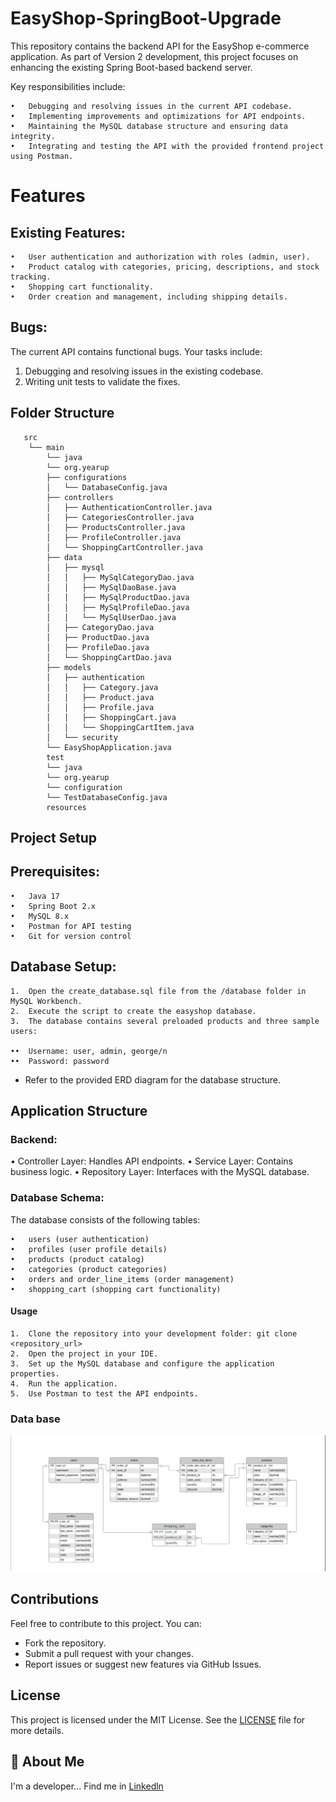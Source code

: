 # EasyShop-SpringBoot-Upgrade
This repository contains the backend API for the EasyShop e-commerce application. As part of Version 2 development, this project focuses on enhancing the existing Spring Boot-based backend server. 

Key responsibilities include:

	•	Debugging and resolving issues in the current API codebase.
	•	Implementing improvements and optimizations for API endpoints.
	•	Maintaining the MySQL database structure and ensuring data integrity.
	•	Integrating and testing the API with the provided frontend project using Postman.

# Features

## Existing Features:
	•	User authentication and authorization with roles (admin, user).
	•	Product catalog with categories, pricing, descriptions, and stock tracking.
	•	Shopping cart functionality.
	•	Order creation and management, including shipping details.

## Bugs:
The current API contains functional bugs. Your tasks include:
1.	Debugging and resolving issues in the existing codebase.
2.	Writing unit tests to validate the fixes.


## Folder Structure
       src
		└── main
			└── java
			└── org.yearup
			├── configurations
			│   └── DatabaseConfig.java
			├── controllers
			│   ├── AuthenticationController.java
			│   ├── CategoriesController.java
			│   ├── ProductsController.java
			│   ├── ProfileController.java
			│   └── ShoppingCartController.java
			├── data
			│   ├── mysql
			│   │   ├── MySqlCategoryDao.java
			│   │   ├── MySqlDaoBase.java
			│   │   ├── MySqlProductDao.java
			│   │   ├── MySqlProfileDao.java
			│   │   └── MySqlUserDao.java
			│   ├── CategoryDao.java
			│   ├── ProductDao.java
			│   ├── ProfileDao.java
			│   └── ShoppingCartDao.java
			├── models
			│   ├── authentication
			│   │   ├── Category.java
			│   │   ├── Product.java
			│   │   ├── Profile.java
			│   │   ├── ShoppingCart.java
			│   │   └── ShoppingCartItem.java
			│   └── security
			└── EasyShopApplication.java
			test
			└── java
			└── org.yearup
			└── configuration
			└── TestDatabaseConfig.java
			resources


## Project Setup

## Prerequisites:
	•	Java 17
	•	Spring Boot 2.x
	•	MySQL 8.x
	•	Postman for API testing
	•	Git for version control

## Database Setup:
	1.	Open the create_database.sql file from the /database folder in MySQL Workbench.
	2.	Execute the script to create the easyshop database.
	3.	The database contains several preloaded products and three sample users:

	••	Username: user, admin, george/n
	••	Password: password

- Refer to the provided ERD diagram for the database structure.

## Application Structure

### Backend:
•	Controller Layer: Handles API endpoints.
•	Service Layer: Contains business logic.
•	Repository Layer: Interfaces with the MySQL database.

### Database Schema:

The database consists of the following tables:

	•	users (user authentication)
	•	profiles (user profile details)
	•	products (product catalog)
	•	categories (product categories)
	•	orders and order_line_items (order management)
	•	shopping_cart (shopping cart functionality)

#### Usage

	1.	Clone the repository into your development folder: git clone <repository_url>
	2.	Open the project in your IDE.
	3.	Set up the MySQL database and configure the application properties.
	4.	Run the application.
	5.	Use Postman to test the API endpoints.
### Data base
![Here is the screenshots](./database.png)

## Contributions

Feel free to contribute to this project. You can:
- Fork the repository.
- Submit a pull request with your changes.
- Report issues or suggest new features via GitHub Issues.

## License
This project is licensed under the MIT License. See the [LICENSE](https://choosealicense.com/licenses/mit/) file for more details.


## 🚀 About Me
I'm a developer...
Find me in  [Linkedln](https://www.linkedin.com/in/obaid-sidiqi/)